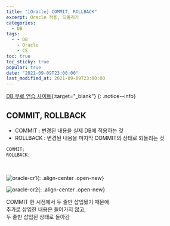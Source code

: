 ```yaml
---
title: "[Oracle] COMMIT, ROLLBACK"
excerpt: Oracle 적용, 되돌리기
categories:
  - DB
tags:
  - - DB
    - Oracle
    - CS
toc: true
toc_sticky: true
popular: true
date: "2021-09-09T23:00:00"
last_modified_at: 2021-09-09T23:00:00
---
```


[DB 무료 연습 사이트](http://www.sqlfiddle.com/){:target="\_blank"}
{: .notice--info}

## COMMIT, ROLLBACK

- COMMIT : 변경된 내용을 실제 DB에 적용하는 것
- ROLLBACK : 변경된 내용을 마지막 COMMIT의 상태로 되돌리는 것

```java
COMMIT;
ROLLBACK;
```

<br>

![oracle-cr1](https://user-images.githubusercontent.com/62803763/132707342-53147518-0d2e-4f02-a398-e8184138f766.PNG){: .align-center .open-new}

![oracle-cr2](https://user-images.githubusercontent.com/62803763/132707345-33afdbf5-b428-45b0-9ba4-fc0a58dc9750.PNG){: .align-center .open-new}

COMMIT 한 시점에서 두 줄만 삽입됐기 때문에<br>
추가로 삽입한 내용은 들어가지 않고,<br>
두 줄만 삽입된 상태로 돌아감
